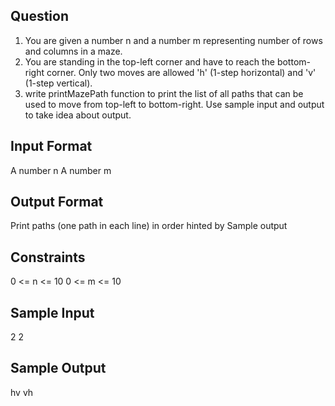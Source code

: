 ## Question
1. You are given a number n and a number m representing number of rows and columns in a maze.
2. You are standing in the top-left corner and have to reach the bottom-right corner. Only two moves are allowed 'h' (1-step horizontal) and 'v' (1-step vertical).
3. write printMazePath function to print the list of all paths that can be used to move from top-left to bottom-right.
Use sample input and output to take idea about output.

## Input Format
A number n
A number m
## Output Format
Print paths (one path in each line) in order hinted by Sample output
## Constraints
0 <= n <= 10
0 <= m <= 10
## Sample Input
2
2
## Sample Output
hv
vh